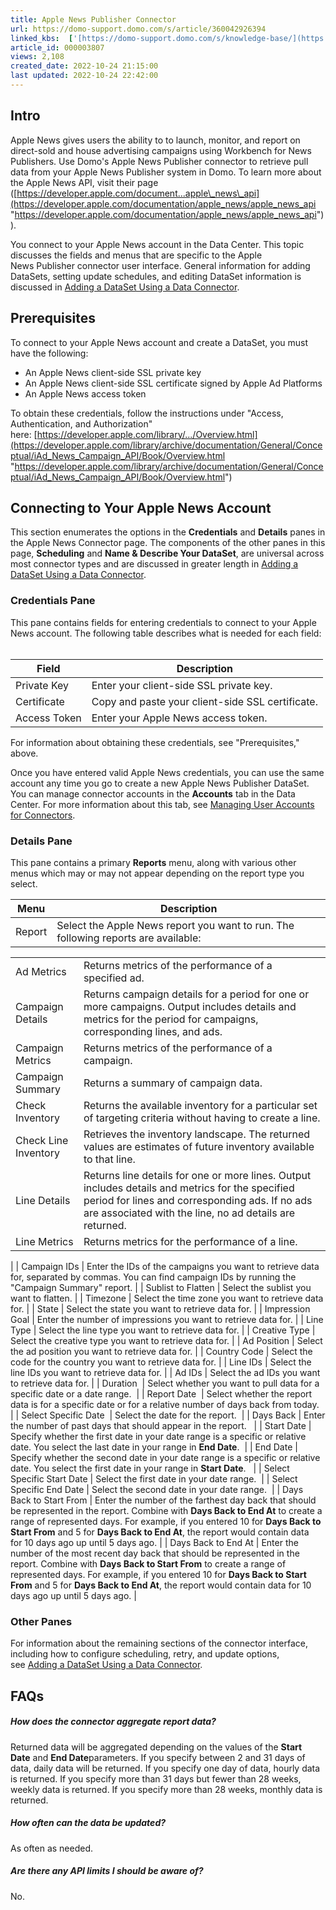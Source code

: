```yaml
---
title: Apple News Publisher Connector
url: https://domo-support.domo.com/s/article/360042926394
linked_kbs:  ['[https://domo-support.domo.com/s/knowledge-base/](https://domo-support.domo.com/s/knowledge-base/)', '[https://domo-support.domo.com/s/](https://domo-support.domo.com/s/)', '[https://domo-support.domo.com/s/topic/0TO5w000000ZammGAC](https://domo-support.domo.com/s/topic/0TO5w000000ZammGAC)', '[https://domo-support.domo.com/s/topic/0TO5w000000ZanLGAS](https://domo-support.domo.com/s/topic/0TO5w000000ZanLGAS)', '[https://domo-support.domo.com/s/topic/0TO5w000000ZaoQGAS](https://domo-support.domo.com/s/topic/0TO5w000000ZaoQGAS)', '[https://domo-support.domo.com/s/article/360042926274](https://domo-support.domo.com/s/article/360042926274)', '[https://domo-support.domo.com/s/article/360042926054](https://domo-support.domo.com/s/article/360042926054)', '[https://domo-support.domo.com/s/article/360042926394](https://domo-support.domo.com/s/article/360042926394)', '[https://domo-support.domo.com/s/topic/0TO5w000000ZaoQGAS/api-connectors](https://domo-support.domo.com/s/topic/0TO5w000000ZaoQGAS/api-connectors)', '[https://domo-support.domo.com/s/article/360043429933](https://domo-support.domo.com/s/article/360043429933)', '[https://domo-support.domo.com/s/article/360043429953](https://domo-support.domo.com/s/article/360043429953)', '[https://domo-support.domo.com/s/article/360042925494](https://domo-support.domo.com/s/article/360042925494)', '[https://domo-support.domo.com/s/article/360043429913](https://domo-support.domo.com/s/article/360043429913)', '[https://domo-support.domo.com/s/article/4408174643607](https://domo-support.domo.com/s/article/4408174643607)', '[https://domo-support.domo.com/s/login/](https://domo-support.domo.com/s/login/)']
article_id: 000003807
views: 2,108
created_date: 2022-10-24 21:15:00
last updated: 2022-10-24 22:42:00
---
```




Intro
-----


Apple News gives users the ability to to launch, monitor, and report on direct-sold and house advertising campaigns using Workbench for News Publishers. Use Domo's Apple News Publisher connector to retrieve pull data from your Apple News Publisher system in Domo. To learn more about the Apple News API, visit their page ([https://developer.apple.com/document...apple\_news\_api](https://developer.apple.com/documentation/apple_news/apple_news_api "https://developer.apple.com/documentation/apple_news/apple_news_api")).


You connect to your Apple News account in the Data Center. This topic discusses the fields and menus that are specific to the Apple News Publisher connector user interface. General information for adding DataSets, setting update schedules, and editing DataSet information is discussed in [Adding a DataSet Using a Data Connector](/s/article/360042926274).


Prerequisites
-------------


To connect to your Apple News account and create a DataSet, you must have the following:


* An Apple News client-side SSL private key
* An Apple News client-side SSL certificate signed by Apple Ad Platforms
* An Apple News access token


To obtain these credentials, follow the instructions under "Access, Authentication, and Authorization" here: [https://developer.apple.com/library/.../Overview.html](https://developer.apple.com/library/archive/documentation/General/Conceptual/iAd_News_Campaign_API/Book/Overview.html "https://developer.apple.com/library/archive/documentation/General/Conceptual/iAd_News_Campaign_API/Book/Overview.html")


Connecting to Your Apple News Account
-------------------------------------


This section enumerates the options in the **Credentials** and **Details** panes in the Apple News Connector page. The components of the other panes in this page, **Scheduling** and **Name & Describe Your DataSet**, are universal across most connector types and are discussed in greater length in [Adding a DataSet Using a Data Connector](/s/article/360042926274 "Adding a DataSet Using a Data Connector").


### Credentials Pane


This pane contains fields for entering credentials to connect to your Apple News account. The following table describes what is needed for each field:  




| Field | Description |
| --- | --- |
| Private Key | Enter your client-side SSL private key. |
| Certificate | Copy and paste your client-side SSL certificate. |
| Access Token | Enter your Apple News access token. |


For information about obtaining these credentials, see "Prerequisites," above.


Once you have entered valid Apple News credentials, you can use the same account any time you go to create a new Apple News Publisher DataSet. You can manage connector accounts in the **Accounts** tab in the Data Center. For more information about this tab, see [Managing User Accounts for Connectors](/s/article/360042926054 "Managing User Accounts for Connectors").


### Details Pane


This pane contains a primary **Reports** menu, along with various other menus which may or may not appear depending on the report type you select.




| Menu | Description |
| --- | --- |
| Report | Select the Apple News report you want to run. The following reports are available:

|  |  |
| --- | --- |
| Ad Metrics | Returns metrics of the performance of a specified ad. |
| Campaign Details | Returns campaign details for a period for one or more campaigns. Output includes details and metrics for the period for campaigns, corresponding lines, and ads. |
| Campaign Metrics | Returns metrics of the performance of a campaign.  |
| Campaign Summary | Returns a summary of campaign data. |
| Check Inventory | Returns the available inventory for a particular set of targeting criteria without having to create a line. |
| Check Line Inventory | Retrieves the inventory landscape. The returned values are estimates of future inventory available to that line. |
| Line Details | Returns line details for one or more lines. Output includes details and metrics for the specified period for lines and corresponding ads. If no ads are associated with the line, no ad details are returned. |
| Line Metrics | Returns metrics for the performance of a line. |

 |
| Campaign IDs | Enter the IDs of the campaigns you want to retrieve data for, separated by commas. You can find campaign IDs by running the "Campaign Summary" report. |
| Sublist to Flatten | Select the sublist you want to flatten. |
| Timezone | Select the time zone you want to retrieve data for. |
| State | Select the state you want to retrieve data for. |
| Impression Goal | Enter the number of impressions you want to retrieve data for. |
| Line Type | Select the line type you want to retrieve data for. |
| Creative Type | Select the creative type you want to retrieve data for. |
| Ad Position | Select the ad position you want to retrieve data for. |
| Country Code | Select the code for the country you want to retrieve data for. |
| Line IDs | Select the line IDs you want to retrieve data for. |
| Ad IDs | Select the ad IDs you want to retrieve data for. |
| Duration  | Select whether you want to pull data for a specific date or a date range.  |
| Report Date  | Select whether the report data is for a specific date or for a relative number of days back from today.  |
| Select Specific Date  | Select the date for the report.  |
| Days Back | Enter the number of past days that should appear in the report.   |
| Start Date | Specify whether the first date in your date range is a specific or relative date. You select the last date in your range in **End Date**.  |
| End Date | Specify whether the second date in your date range is a specific or relative date. You select the first date in your range in **Start Date**.   |
| Select Specific Start Date | Select the first date in your date range.  |
| Select Specific End Date | Select the second date in your date range.  |
| Days Back to Start From | Enter the number of the farthest day back that should be represented in the report. Combine with **Days Back to End At** to create a range of represented days.
For example, if you entered 10 for **Days Back to Start From** and 5 for **Days Back to End At**, the report would contain data for 10 days ago up until 5 days ago. |
| Days Back to End At | Enter the number of the most recent day back that should be represented in the report. Combine with **Days Back to Start From** to create a range of represented days.
For example, if you entered 10 for **Days Back to Start From** and 5 for **Days Back to End At**, the report would contain data for 10 days ago up until 5 days ago. |


### Other Panes


For information about the remaining sections of the connector interface, including how to configure scheduling, retry, and update options, see [Adding a DataSet Using a Data Connector](/s/article/360042926274).


FAQs
----


##### How does the connector aggregate report data?


Returned data will be aggregated depending on the values of the **Start Date** and **End Date**parameters. If you specify between 2 and 31 days of data, daily data will be returned. If you specify one day of data, hourly data is returned. If you specify more than 31 days but fewer than 28 weeks, weekly data is returned. If you specify more than 28 weeks, monthly data is returned.


##### How often can the data be updated?


As often as needed.


##### Are there any API limits I should be aware of?


No.

